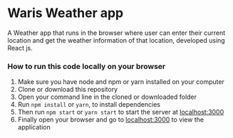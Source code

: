 # Waris Weather app

A Weather app that runs in the browser where user can enter their current location and get the weather information of that location, developed using React js.

### How to run this code locally on your browser

1. Make sure you have node and npm or yarn installed on your computer
2. Clone or download this repository
3. Open your command line in the cloned or downloaded folder
4. Run `npm install` or `yarn`, to install dependencies
5. Then run `npm start` or `yarn start` to start the server at [localhost:3000](http://localhost:3000/)
6. Finally open your browser and go to [localhost:3000](http://localhost:3000/) to view the application
